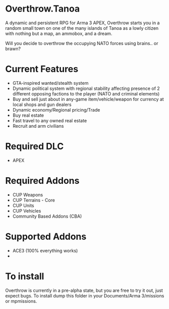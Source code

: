 # Overthrow.Tanoa
A dynamic and persistent RPG for Arma 3 APEX, Overthrow starts you in a random small town on one of the many islands of Tanoa as a lowly citizen with nothing but a map, an ammobox, and a dream.

Will you decide to overthrow the occupying NATO forces using brains.. or brawn?

# Current Features
* GTA-inspired wanted/stealth system
* Dynamic political system with regional stability affecting presence of 2 different opposing factions to the player (NATO and criminal elements)
* Buy and sell just about in any-game item/vehicle/weapon for currency at local shops and gun dealers
* Dynamic economy/Regional pricing/Trade
* Buy real estate
* Fast travel to any owned real estate
* Recruit and arm civilians

# Required DLC
* APEX

# Required Addons
* CUP Weapons
* CUP Terrains - Core
* CUP Units
* CUP Vehicles
* Community Based Addons (CBA)

# Supported Addons
* ACE3 (100% everything works)
* 
# To install
Overthrow is currently in a pre-alpha state, but you are free to try it out, just expect bugs. To install dump this folder in your Documents/Arma 3/missions or mpmissions.

